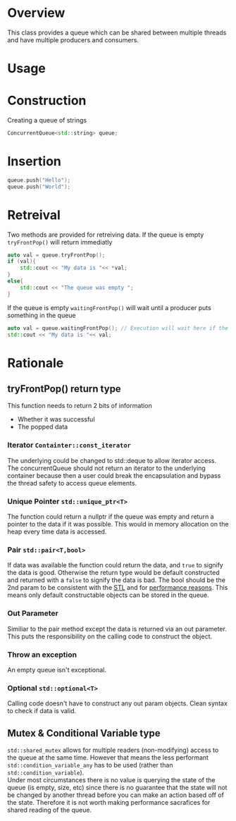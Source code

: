 # Overview
This class provides a queue which can be shared between multiple threads and have multiple producers and consumers.

# Usage
# Construction
Creating a queue of strings
```C++
ConcurrentQueue<std::string> queue;
```
# Insertion
```C++
queue.push("Hello");
queue.push("World");
```
# Retreival
Two methods are provided for retreiving data.
If the queue is empty `tryFrontPop()` will return immediatly
```C++
auto val = queue.tryFrontPop();
if (val){
    std::cout << "My data is "<< *val;
}
else{
    std::cout << "The queue was empty ";
}
```
If the queue is empty `waitingFrontPop()` will wait until a producer puts something in the queue
```C++
auto val = queue.waitingFrontPop(); // Execution will wait here if the queue is empty
std::cout << "My data is "<< val;
```

# Rationale
## tryFrontPop() return type
This function needs to return 2 bits of information 
* Whether it was successful
* The popped data

### Iterator `Containter::const_iterator`
The underlying could be changed to std::deque to allow iterator access.  
The concurrentQueue should not return an iterator to the underlying container because then a user could break the encapsulation and bypass the thread safety to access queue elements.

### Unique Pointer `std::unique_ptr<T>`
The function could return a nullptr if the queue was empty and return a pointer to the data if it was possible.
This would in memory allocation on the heap every time data is accessed.

### Pair `std::pair<T,bool>`
If data was available the function could return the data, and `true` to signify the data is good.
Otherwise the return type would be default constructed and returned with a `false` to signify the data is bad.
The bool should be the 2nd param to be consistent with the [STL](https://en.cppreference.com/w/cpp/container/map/insert) and for [performance reasons](https://stackoverflow.com/questions/56761591/how-do-i-organize-members-in-a-struct-to-waste-the-least-space-on-alignment).
This means only default constructable objects can be stored in the queue.

### Out Parameter 
Similiar to the pair method except the data is returned via an out parameter. This puts the responsibility on the calling code to construct the object. 

### Throw an exception
An empty queue isn't exceptional. 

### Optional `std::optional<T>`
Calling code doesn't have to construct any out param objects.
Clean syntax to check if data is valid.

## Mutex & Conditional Variable type
`std::shared_mutex` allows for multiple readers (non-modifying) access to the queue at the same time. However that means the less performant `std::condition_variable_any` has to be used (rather than `std::condition_variable`).  
Under most circumstances there is no value is querying the state of the queue (is empty, size, etc) since there is no guarantee that the state will not be changed by another thread before you can make an action based off of the state. Therefore it is not worth making performance sacrafices for shared reading of the queue. 



